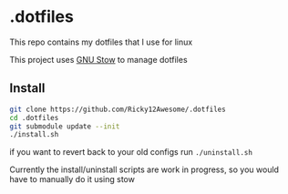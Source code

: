 # .dotfiles

This repo contains my dotfiles that I use for linux

This project uses [GNU Stow](https://www.gnu.org/software/stow/) to manage dotfiles

## Install

```sh
git clone https://github.com/Ricky12Awesome/.dotfiles
cd .dotfiles
git submodule update --init
./install.sh
```

if you want to revert back to your old configs run `./uninstall.sh`

Currently the install/uninstall scripts are work in progress, so you would have to manually do it using stow
